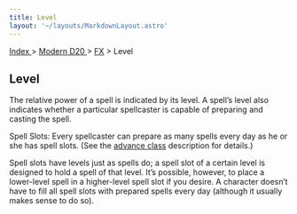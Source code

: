 ```yaml
---
title: Level
layout: '~/layouts/MarkdownLayout.astro'
---
```


[ Index ](/) > [ Modern D20 ](/modern.d20.srd) > [FX](/modern.d20.srd/fx) > Level

## Level

The relative power of a spell is indicated by its level. A spell’s level also
indicates whether a particular spellcaster is capable of preparing and casting
the spell.

Spell Slots: Every spellcaster can prepare as many spells every day as he or
she has spell slots. (See the [advance class](/modern.d20.srd/classes/advanced) description for details.)

Spell slots have levels just as spells do; a spell slot of a certain level is
designed to hold a spell of that level. It’s possible, however, to place a
lower-level spell in a higher-level spell slot if you desire. A character
doesn’t have to fill all spell slots with prepared spells every day (although
it usually makes sense to do so).

